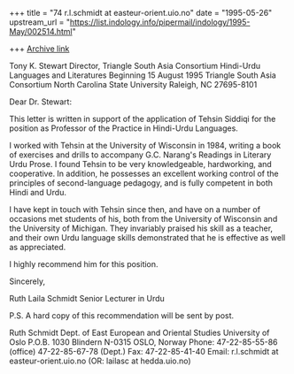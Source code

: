 +++
title = "74 r.l.schmidt at easteur-orient.uio.no"
date = "1995-05-26"
upstream_url = "https://list.indology.info/pipermail/indology/1995-May/002514.html"

+++
[Archive link](https://list.indology.info/pipermail/indology/1995-May/002514.html)

Tony K. Stewart
Director, Triangle South Asia Consortium
Hindi-Urdu Languages and Literatures
Beginning 15 August 1995
Triangle South Asia Consortium
North Carolina State University
Raleigh, NC 27695-8101

Dear Dr. Stewart:

This letter is written in support of the application of Tehsin Siddiqi for
the position as Professor of the Practice in Hindi-Urdu Languages.

I worked with Tehsin at the University of Wisconsin in 1984, writing a book
of exercises and drills to accompany G.C. Narang's Readings in Literary
Urdu Prose.  I found Tehsin to be very knowledgeable, hardworking, and
cooperative.  In addition, he possesses an excellent working control of the
principles of second-language pedagogy, and is fully competent in both
Hindi and Urdu.

I have kept in touch with Tehsin since then, and have on a number of
occasions met students of his, both from the University of Wisconsin and
the University of Michigan.  They invariably praised his skill as a
teacher, and their own Urdu language skills demonstrated that he is
effective as well as appreciated.

I highly recommend him for this position.

Sincerely,

Ruth Laila Schmidt
Senior Lecturer in Urdu

P.S.  A hard copy of this recommendation will be sent by post.

Ruth Schmidt
Dept. of East European and Oriental Studies
University of Oslo
P.O.B. 1030 Blindern
N-0315 OSLO, Norway
Phone:  47-22-85-55-86 (office)
        47-22-85-67-78 (Dept.)
Fax:    47-22-85-41-40
Email:  r.l.schmidt at easteur-orient.uio.no  (OR: lailasc at hedda.uio.no) 








